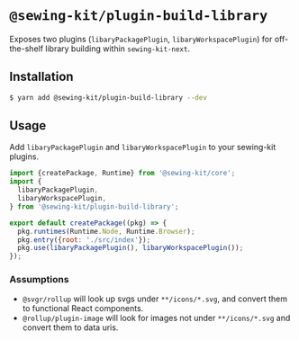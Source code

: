 # `@sewing-kit/plugin-build-library`

Exposes two plugins (`libaryPackagePlugin`, `libaryWorkspacePlugin`) for off-the-shelf library building within `sewing-kit-next`.

## Installation

```sh
$ yarn add @sewing-kit/plugin-build-library --dev
```

## Usage

Add `libaryPackagePlugin` and `libaryWorkspacePlugin` to your sewing-kit plugins.

```js
import {createPackage, Runtime} from '@sewing-kit/core';
import {
  libaryPackagePlugin,
  libaryWorkspacePlugin,
} from '@sewing-kit/plugin-build-library';

export default createPackage((pkg) => {
  pkg.runtimes(Runtime.Node, Runtime.Browser);
  pkg.entry({root: './src/index'});
  pkg.use(libaryPackagePlugin(), libaryWorkspacePlugin());
});
```

### Assumptions

- `@svgr/rollup` will look up svgs under `**/icons/*.svg`, and convert them to functional React components.
- `@rollup/plugin-image` will look for images not under `**/icons/*.svg` and convert them to data uris.
